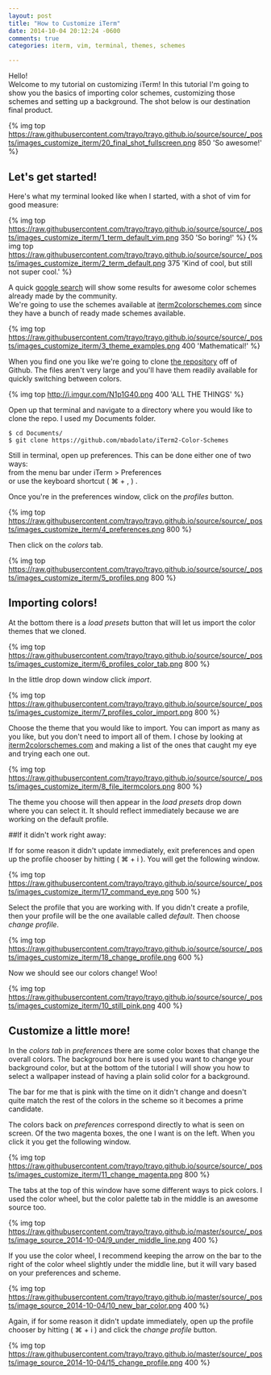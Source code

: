 ```yaml
---
layout: post
title: "How to Customize iTerm"
date: 2014-10-04 20:12:24 -0600
comments: true
categories: iterm, vim, terminal, themes, schemes

---
```


Hello!  
Welcome to my tutorial on customizing iTerm!
In this tutorial I'm going to show you the basics of importing color schemes,
customizing those schemes and setting up a background. The shot below is our
destination final product.

{% img top https://raw.githubusercontent.com/trayo/trayo.github.io/source/source/_posts/images_customize_iterm/20_final_shot_fullscreen.png 850 'So awesome!' %}



## Let's get started!

Here's what my terminal looked like when I started, with a shot of vim for good measure:

{% img top https://raw.githubusercontent.com/trayo/trayo.github.io/source/source/_posts/images_customize_iterm/1_term_default_vim.png 350 'So boring!' %}
{% img top https://raw.githubusercontent.com/trayo/trayo.github.io/source/source/_posts/images_customize_iterm/2_term_default.png 375 'Kind of cool, but still not super cool.' %}


A quick [google search](http://goo.gl/Y1A32Q) will show some
results for awesome color schemes already made by the community.  
We're going to use the schemes available at [iterm2colorschemes.com](http://iterm2colorschemes.com/)
since they have a bunch of ready made schemes available.


{% img top https://raw.githubusercontent.com/trayo/trayo.github.io/source/source/_posts/images_customize_iterm/3_theme_examples.png 400 'Mathematical!' %}


When you find one you like we're going to clone
[the repository](https://github.com/mbadolato/iTerm2-Color-Schemes) off of Github. The files
aren't very large and you'll have them readily available for quickly switching between colors.


{% img top http://i.imgur.com/N1p1G40.png 400 'ALL THE THINGS' %}


Open up that terminal and navigate to a directory where you would like to clone the repo.
I used my Documents folder.


```
$ cd Documents/  
$ git clone https://github.com/mbadolato/iTerm2-Color-Schemes  
```


Still in terminal, open up preferences. This can be done either one of two ways:  
from the menu bar under iTerm > Preferences  
or use the keyboard shortcut ( ⌘ + , ) .


Once you're in the preferences window, click on the *profiles* button.


{% img top https://raw.githubusercontent.com/trayo/trayo.github.io/source/source/_posts/images_customize_iterm/4_preferences.png 800 %}


Then click on the *colors* tab.


{% img top https://raw.githubusercontent.com/trayo/trayo.github.io/source/source/_posts/images_customize_iterm/5_profiles.png 800 %}


## Importing colors!


At the bottom there is a *load presets* button that will let us import the color themes
that we cloned.


{% img top https://raw.githubusercontent.com/trayo/trayo.github.io/source/source/_posts/images_customize_iterm/6_profiles_color_tab.png 800 %}


In the little drop down window click *import*.


{% img top https://raw.githubusercontent.com/trayo/trayo.github.io/source/source/_posts/images_customize_iterm/7_profiles_color_import.png 800 %}


Choose the theme that you would like to import. You can import as
many as you like, but you don't need to import all of them. I chose by looking at
[iterm2colorschemes.com](http://iterm2colorschemes.com/) and making a list of the
ones that caught my eye and trying each one out.


{% img top https://raw.githubusercontent.com/trayo/trayo.github.io/source/source/_posts/images_customize_iterm/8_file_itermcolors.png 800 %}


The theme you choose will then appear in the *load presets* drop down where you can select it.
It should reflect immediately because we are working on the default profile.


##If it didn't work right away:


If for some reason it didn't update immediately, exit preferences and open up the profile
chooser by hitting ( ⌘ + i ). You will get the following window.  


{% img top https://raw.githubusercontent.com/trayo/trayo.github.io/source/source/_posts/images_customize_iterm/17_command_eye.png 500 %}


Select the profile that you are working with. If you didn't create a profile, then your
profile will be the one available called *default*. Then choose *change profile*.


{% img top https://raw.githubusercontent.com/trayo/trayo.github.io/source/source/_posts/images_customize_iterm/18_change_profile.png 600 %}


Now we should see our colors change! Woo!


{% img top https://raw.githubusercontent.com/trayo/trayo.github.io/source/source/_posts/images_customize_iterm/10_still_pink.png 400 %}


## Customize a little more!


In the *colors tab* in *preferences* there are some color boxes that change the overall
colors. The background box here is used you want to change your background color, but at the
bottom of the tutorial I will show you how to select a wallpaper instead of having a
plain solid color for a background.  


The bar for me that is pink with the time on it didn't change and doesn't quite match the rest
of the colors in the scheme so it becomes a prime candidate.  


The colors back on *preferences* correspond directly to what is seen on screen.
Of the two magenta boxes, the one I want is on the left. When you click it you get the following
window.


{% img top https://raw.githubusercontent.com/trayo/trayo.github.io/source/source/_posts/images_customize_iterm/11_change_magenta.png 800 %}


The tabs at the top of this window have some different ways to pick colors. I used the
color wheel, but the color palette tab in the middle is an awesome source too.  


{% img top https://raw.githubusercontent.com/trayo/trayo.github.io/master/source/_posts/image_source_2014-10-04/9_under_middle_line.png 400 %}


If you use the color wheel, I recommend keeping the arrow on the bar to the right of the color
wheel slightly under the middle line, but it will vary based on your preferences and scheme.


{% img top https://raw.githubusercontent.com/trayo/trayo.github.io/master/source/_posts/image_source_2014-10-04/10_new_bar_color.png 400 %}


Again, if for some reason it didn't update immediately, open up the profile chooser by hitting
( ⌘ + i ) and click the *change profile* button.


{% img top https://raw.githubusercontent.com/trayo/trayo.github.io/master/source/_posts/image_source_2014-10-04/15_change_profile.png 400 %}
